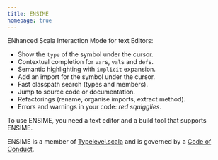 ```yaml
---
title: ENSIME
homepage: true
---
```


ENhanced Scala Interaction Mode for text Editors:

- Show the `type` of the symbol under the cursor.
- Contextual completion for `var`s, `val`s and `def`s.
- Semantic highlighting with `implicit` expansion.
- Add an import for the symbol under the cursor.
- Fast classpath search (types and members).
- Jump to source code or documentation.
- Refactorings (rename, organise imports, extract method).
- Errors and warnings in your code: *red squigglies*.

To use ENSIME, you need a text editor and a build tool that supports ENSIME.

ENSIME is a member of [Typelevel.scala](http://typelevel.org/) and is governed by a [Code of Conduct](http://typelevel.org/conduct.html).
